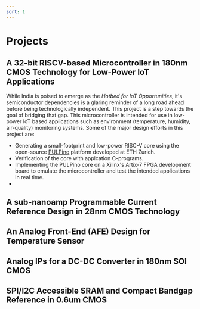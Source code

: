 ```yaml
---
sort: 1
---
```


# Projects 

## A 32-bit RISCV-based Microcontroller in 180nm CMOS Technology for Low-Power IoT Applications
While India is poised to emerge as the _Hotbed for IoT Opportunities_, it's semiconductor dependencies is a glaring reminder of a long road ahead before being technologically independent. This project is a step towards the goal of bridging that gap. This microcontroller is intended for use in low-power IoT based applications such as environment (temperature, humidity, air-quality) monitoring systems. Some of the major design efforts in this project are:

- Generating a small-footprint and low-power RISC-V core  using the open-source [PULPino](https://github.com/pulp-platform/pulpino) platform developed at ETH Zurich.
- Verification of the core with applcation C-programs.
- Implementing the PULPino core on a Xilinx's Artix-7 FPGA development board to emulate the microcontroller and test the intended applications in real time. 
- 

## A sub-nanoamp Programmable Current Reference Design in 28nm CMOS Technology

## An Analog Front-End (AFE) Design for Temperature Sensor

## Analog IPs for a DC-DC Converter in 180nm SOI CMOS

## SPI/I2C Accessible SRAM and Compact Bandgap Reference in 0.6um CMOS

